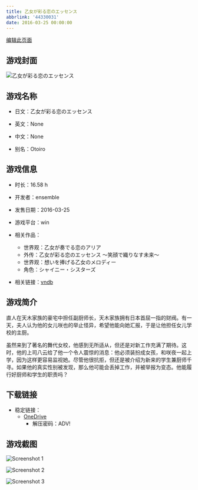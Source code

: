 ```yaml
---
title: 乙女が彩る恋のエッセンス
abbrlink: '44330031'
date: 2016-03-25 00:00:00
---
```

[编辑此页面](https://github.com/ACG-3/ADV3-source/blob/main/source/_posts/games/%E6%9C%89%E5%B0%91%E5%A5%B3%E6%B6%82%E5%BD%A9%E7%9A%84%E7%88%B1%E4%B9%8B%E8%8A%AC%E8%8A%B3.md)

## 游戏封面

![乙女が彩る恋のエッセンス](https://pan.timero.xyz/onedrive/img_lib_001/%E6%9C%89%E5%B0%91%E5%A5%B3%E6%B6%82%E5%BD%A9%E7%9A%84%E7%88%B1%E4%B9%8B%E8%8A%AC%E8%8A%B3_cover.avif)


## 游戏名称

- 日文：乙女が彩る恋のエッセンス
- 英文：None
- 中文：None

- 别名：Otoiro


## 游戏信息

- 时长：16.58 h
- 开发者：ensemble
- 发售日期：2016-03-25
- 游戏平台：win
- 相关作品：
   - 世界观：乙女が奏でる恋のアリア
   - 外传：乙女が彩る恋のエッセンス ～笑顔で織りなす未来～
   - 世界观：想いを捧げる乙女のメロディー
   - 角色：シャイニー・シスターズ

- 相关链接：[vndb](https://vndb.org/v18635)


## 游戏简介

直人在天木家族的豪宅中担任副厨师长，天木家族拥有日本首屈一指的财阀。有一天，夫人认为他的女儿咲也的举止怪异，希望他能向她汇报，于是让他担任女儿学校的主厨。

虽然来到了著名的舞代女校，他感到无所适从，但还是对新工作充满了期待。这时，他的上司八云给了他一个令人震惊的消息：他必须装扮成女孩，和咲夜一起上学，因为这样更容易监视她。尽管他很抗拒，但还是被介绍为新来的学生兼厨师千寻。如果他的真实性别被发现，那么他可能会丢掉工作，并被举报为变态。他能履行好厨师和学生的职责吗？




## 下载链接

- 稳定链接：
    - [OneDrive](https://pan.timero.xyz/onedrive/adv_lib_001/%E6%9C%89%E5%B0%91%E5%A5%B3%E6%B6%82%E5%BD%A9%E7%9A%84%E7%88%B1%E4%B9%8B%E8%8A%AC%E8%8A%B3)
        - 解压密码：ADV!



## 游戏截图


![Screenshot 1](https://pan.timero.xyz/onedrive/img_lib_001/%E6%9C%89%E5%B0%91%E5%A5%B3%E6%B6%82%E5%BD%A9%E7%9A%84%E7%88%B1%E4%B9%8B%E8%8A%AC%E8%8A%B3_Screenshot_1.avif)

![Screenshot 2](https://pan.timero.xyz/onedrive/img_lib_001/%E6%9C%89%E5%B0%91%E5%A5%B3%E6%B6%82%E5%BD%A9%E7%9A%84%E7%88%B1%E4%B9%8B%E8%8A%AC%E8%8A%B3_Screenshot_2.avif)

![Screenshot 3](https://pan.timero.xyz/onedrive/img_lib_001/%E6%9C%89%E5%B0%91%E5%A5%B3%E6%B6%82%E5%BD%A9%E7%9A%84%E7%88%B1%E4%B9%8B%E8%8A%AC%E8%8A%B3_Screenshot_3.avif)

